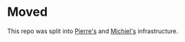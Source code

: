 # Moved

This repo was split into [Pierre's](https://github.com/IndiePaaS/IndiePaaS)
and [Michiel's](https://github.com/michielbdejong/snickers-proxy) infrastructure.
